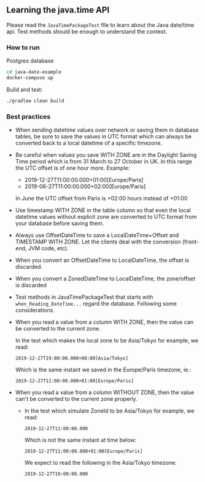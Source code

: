 ## Learning the java.time API

Please read the `JavaTimePackageTest` file to learn about the Java date/time api. 
Test methods should be enough to understand the context.

### How to run

Postgres database
```bash
cd java-date-example
docker-compose up
```
Build and test:
```bash
./gradlew clean build
```

### Best practices

* When sending datetime values over network or saving them in database tables, be sure to save the values in UTC 
format which can always be converted back to a local datetime of a specific timezone. 

* Be careful when values you save WITH ZONE are in the Daylight Saving Time period
 which is from 31 March to 27 October in UK.
 In this range the UTC offset is of one hour more.
 Example:
   * 2019-12-27T11:00:00.000+01:00[Europe/Paris]
   * 2019-06-27T11:00:00.000+02:00[Europe/Paris]
 
   In June the UTC offset from Paris is +02:00 hours instead of +01:00

* Use timestamp WITH ZONE in the table column so that even the local datetime values without explicit zone are 
converted to UTC format from your database before saving them.
 
* Always use OffsetDateTime to save a LocalDateTime+Offset and TIMESTAMP WITH ZONE.
Let the clients deal with the conversion (front-end, JVM code, etc).
   
* When you convert an OffsetDateTime to LocalDateTime, the offset is discarded.

* When you convert a ZonedDateTime to LocalDateTime, the zone/offset is discarded

* Test methods in JavaTimePackageTest that starts with `when_Reading_DateTime...` regard
the database. Following some considerations.

* When you read a value from a column WITH ZONE, then the value can be converted to 
the current zone. 
  
    In the test which makes the local zone to be Asia/Tokyo for example, we read:
    ```
    2019-12-27T19:00:00.000+08:00[Asia/Tokyo]
    ```
    Which is the same instant we saved in the Europe/Paris timezone, ie.:
    ```
    2019-12-27T11:00:00.000+01:00[Europe/Paris]
    ```

* When you read a value from a column WITHOUT ZONE, then the value can't be converted to 
the current zone properly. 
  
  * In the test which simulate ZoneId to be Asia/Tokyo for example, we read:
    ```
    2019-12-27T11:00:00.000
    ```
    Which is not the same instant at time below:
    ```
    2019-12-27T11:00:00.000+01:00[Europe/Paris]
    ```
    We expect to read the following in the Asia/Tokyo timezone:
    ```
    2019-12-27T19:00:00.000
    ```